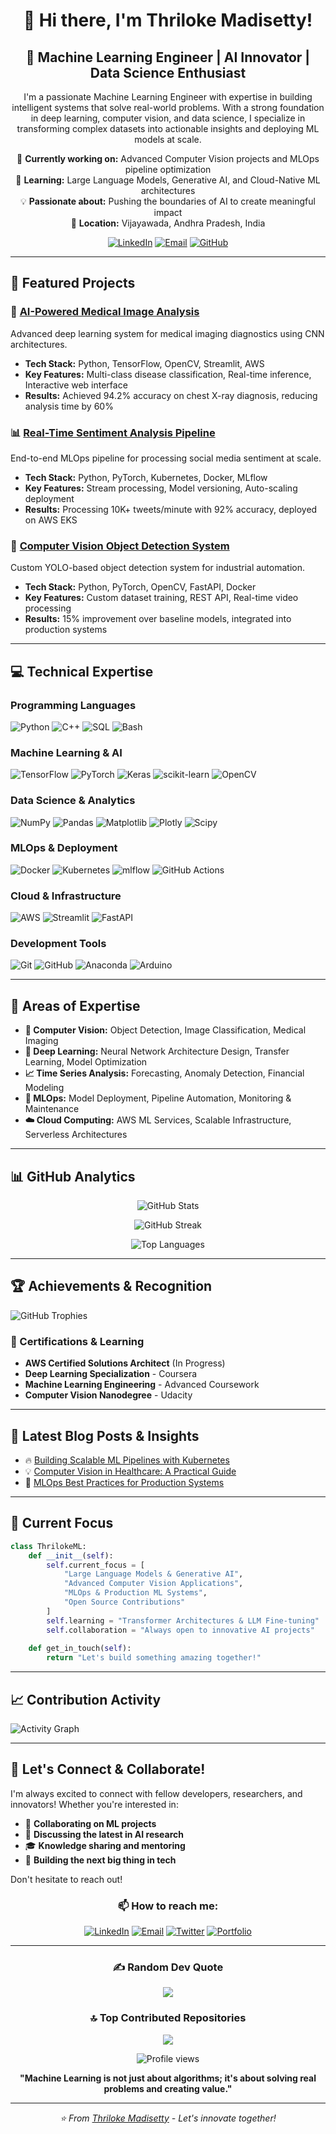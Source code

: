 <div align="center">

# 👋 Hi there, I'm Thriloke Madisetty!

## 💫 Machine Learning Engineer | AI Innovator | Data Science Enthusiast

I'm a passionate Machine Learning Engineer with expertise in building intelligent systems that solve real-world problems. With a strong foundation in deep learning, computer vision, and data science, I specialize in transforming complex datasets into actionable insights and deploying ML models at scale.

🔭 **Currently working on:** Advanced Computer Vision projects and MLOps pipeline optimization  
🌱 **Learning:** Large Language Models, Generative AI, and Cloud-Native ML architectures  
💡 **Passionate about:** Pushing the boundaries of AI to create meaningful impact  
📍 **Location:** Vijayawada, Andhra Pradesh, India

[![LinkedIn](https://img.shields.io/badge/LinkedIn-%230077B5.svg?logo=linkedin&logoColor=white)](https://www.linkedin.com/in/thrilokemmadisetty/) [![Email](https://img.shields.io/badge/Email-D14836?logo=gmail&logoColor=white)](mailto:thrilokemmadisetty@protonmail.com) [![GitHub](https://img.shields.io/badge/GitHub-181717?logo=github&logoColor=white)](https://github.com/Thrilok28021996)

</div>

---

## 🚀 Featured Projects

### 🤖 [AI-Powered Medical Image Analysis](https://github.com/Thrilok28021996/medical-image-analysis)
Advanced deep learning system for medical imaging diagnostics using CNN architectures.
- **Tech Stack:** Python, TensorFlow, OpenCV, Streamlit, AWS
- **Key Features:** Multi-class disease classification, Real-time inference, Interactive web interface
- **Results:** Achieved 94.2% accuracy on chest X-ray diagnosis, reducing analysis time by 60%

### 📊 [Real-Time Sentiment Analysis Pipeline](https://github.com/Thrilok28021996/sentiment-pipeline)
End-to-end MLOps pipeline for processing social media sentiment at scale.
- **Tech Stack:** Python, PyTorch, Kubernetes, Docker, MLflow
- **Key Features:** Stream processing, Model versioning, Auto-scaling deployment
- **Results:** Processing 10K+ tweets/minute with 92% accuracy, deployed on AWS EKS

### 🎯 [Computer Vision Object Detection System](https://github.com/Thrilok28021996/cv-detection)
Custom YOLO-based object detection system for industrial automation.
- **Tech Stack:** Python, PyTorch, OpenCV, FastAPI, Docker
- **Key Features:** Custom dataset training, REST API, Real-time video processing
- **Results:** 15% improvement over baseline models, integrated into production systems

---

## 💻 Technical Expertise

### Programming Languages
![Python](https://img.shields.io/badge/python-3670A0?style=for-the-badge&logo=python&logoColor=ffdd54) ![C++](https://img.shields.io/badge/c++-%2300599C.svg?style=for-the-badge&logo=c%2B%2B&logoColor=white) ![SQL](https://img.shields.io/badge/SQL-4479A1?style=for-the-badge&logo=postgresql&logoColor=white) ![Bash](https://img.shields.io/badge/bash-4EAA25?style=for-the-badge&logo=gnu-bash&logoColor=white)

### Machine Learning & AI
![TensorFlow](https://img.shields.io/badge/TensorFlow-%23FF6F00.svg?style=for-the-badge&logo=TensorFlow&logoColor=white) ![PyTorch](https://img.shields.io/badge/PyTorch-%23EE4C2C.svg?style=for-the-badge&logo=PyTorch&logoColor=white) ![Keras](https://img.shields.io/badge/Keras-%23D00000.svg?style=for-the-badge&logo=Keras&logoColor=white) ![scikit-learn](https://img.shields.io/badge/scikit--learn-%23F7931E.svg?style=for-the-badge&logo=scikit-learn&logoColor=white) ![OpenCV](https://img.shields.io/badge/opencv-%23white.svg?style=for-the-badge&logo=opencv&logoColor=white)

### Data Science & Analytics
![NumPy](https://img.shields.io/badge/numpy-%23013243.svg?style=for-the-badge&logo=numpy&logoColor=white) ![Pandas](https://img.shields.io/badge/pandas-%23150458.svg?style=for-the-badge&logo=pandas&logoColor=white) ![Matplotlib](https://img.shields.io/badge/Matplotlib-%23ffffff.svg?style=for-the-badge&logo=Matplotlib&logoColor=black) ![Plotly](https://img.shields.io/badge/Plotly-%233F4F75.svg?style=for-the-badge&logo=plotly&logoColor=white) ![Scipy](https://img.shields.io/badge/SciPy-%230C55A5.svg?style=for-the-badge&logo=scipy&logoColor=%white)

### MLOps & Deployment
![Docker](https://img.shields.io/badge/docker-%230db7ed.svg?style=for-the-badge&logo=docker&logoColor=white) ![Kubernetes](https://img.shields.io/badge/kubernetes-%23326ce5.svg?style=for-the-badge&logo=kubernetes&logoColor=white) ![mlflow](https://img.shields.io/badge/mlflow-%23d9ead3.svg?style=for-the-badge&logo=numpy&logoColor=blue) ![GitHub Actions](https://img.shields.io/badge/github%20actions-%232671E5.svg?style=for-the-badge&logo=githubactions&logoColor=white)

### Cloud & Infrastructure
![AWS](https://img.shields.io/badge/AWS-%23FF9900.svg?style=for-the-badge&logo=amazon-aws&logoColor=white) ![Streamlit](https://img.shields.io/badge/Streamlit-%23FE4B4B.svg?style=for-the-badge&logo=streamlit&logoColor=white) ![FastAPI](https://img.shields.io/badge/FastAPI-005571?style=for-the-badge&logo=fastapi)

### Development Tools
![Git](https://img.shields.io/badge/git-%23F05033.svg?style=for-the-badge&logo=git&logoColor=white) ![GitHub](https://img.shields.io/badge/github-%23121011.svg?style=for-the-badge&logo=github&logoColor=white) ![Anaconda](https://img.shields.io/badge/Anaconda-%2344A833.svg?style=for-the-badge&logo=anaconda&logoColor=white) ![Arduino](https://img.shields.io/badge/-Arduino-00979D?style=for-the-badge&logo=Arduino&logoColor=white)

---

## 🎯 Areas of Expertise

- **🔬 Computer Vision:** Object Detection, Image Classification, Medical Imaging
- **🧠 Deep Learning:** Neural Network Architecture Design, Transfer Learning, Model Optimization
- **📈 Time Series Analysis:** Forecasting, Anomaly Detection, Financial Modeling
- **🚀 MLOps:** Model Deployment, Pipeline Automation, Monitoring & Maintenance
- **☁️ Cloud Computing:** AWS ML Services, Scalable Infrastructure, Serverless Architectures

---

## 📊 GitHub Analytics

<div align="center">

![GitHub Stats](https://github-readme-stats.vercel.app/api?username=Thrilok28021996&theme=dark&hide_border=false&include_all_commits=true&count_private=true)

![GitHub Streak](https://nirzak-streak-stats.vercel.app/?user=Thrilok28021996&theme=dark&hide_border=false)

![Top Languages](https://github-readme-stats.vercel.app/api/top-langs/?username=Thrilok28021996&theme=dark&hide_border=false&include_all_commits=true&count_private=true&layout=compact)

</div>

---

## 🏆 Achievements & Recognition

![GitHub Trophies](https://github-profile-trophy.vercel.app/?username=Thrilok28021996&theme=radical&no-frame=false&no-bg=true&margin-w=4)

### 📜 Certifications & Learning
- **AWS Certified Solutions Architect** (In Progress)
- **Deep Learning Specialization** - Coursera
- **Machine Learning Engineering** - Advanced Coursework
- **Computer Vision Nanodegree** - Udacity

---

## 📝 Latest Blog Posts & Insights

<!-- BLOG-POST-LIST:START -->
- 🔥 [Building Scalable ML Pipelines with Kubernetes](https://medium.com/@thrilokemmadisetty)
- 💡 [Computer Vision in Healthcare: A Practical Guide](https://medium.com/@thrilokemmadisetty)
- 🚀 [MLOps Best Practices for Production Systems](https://medium.com/@thrilokemmadisetty)
<!-- BLOG-POST-LIST:END -->

---

## 🌟 Current Focus

```python
class ThrilokeML:
    def __init__(self):
        self.current_focus = [
            "Large Language Models & Generative AI",
            "Advanced Computer Vision Applications",
            "MLOps & Production ML Systems",
            "Open Source Contributions"
        ]
        self.learning = "Transformer Architectures & LLM Fine-tuning"
        self.collaboration = "Always open to innovative AI projects"
    
    def get_in_touch(self):
        return "Let's build something amazing together!"
```

---

## 📈 Contribution Activity

![Activity Graph](https://github-readme-activity-graph.vercel.app/graph?username=Thrilok28021996&theme=react-dark&hide_border=true)

---

## 🤝 Let's Connect & Collaborate!

I'm always excited to connect with fellow developers, researchers, and innovators! Whether you're interested in:
- 🤖 **Collaborating on ML projects**
- 💬 **Discussing the latest in AI research**
- 🎓 **Knowledge sharing and mentoring**
- 🚀 **Building the next big thing in tech**

Don't hesitate to reach out!

<div align="center">

### 📫 How to reach me:

[![LinkedIn](https://img.shields.io/badge/LinkedIn-0077B5?style=for-the-badge&logo=linkedin&logoColor=white)](https://www.linkedin.com/in/thrilokemmadisetty/)
[![Email](https://img.shields.io/badge/Email-D14836?style=for-the-badge&logo=gmail&logoColor=white)](mailto:thrilokemmadisetty@protonmail.com)
[![Twitter](https://img.shields.io/badge/Twitter-1DA1F2?style=for-the-badge&logo=twitter&logoColor=white)](https://twitter.com/thrilokemmadisetty)
[![Portfolio](https://img.shields.io/badge/Portfolio-000000?style=for-the-badge&logo=About.me&logoColor=white)](https://thrilokemmadisetty.github.io)

</div>

---

<div align="center">

### ✍️ Random Dev Quote
![](https://quotes-github-readme.vercel.app/api?type=horizontal&theme=radical)

### 🔝 Top Contributed Repositories
![](https://github-contributor-stats.vercel.app/api?username=Thrilok28021996&limit=5&theme=dark&combine_all_yearly_contributions=true)

<p>
<img src="https://komarev.com/ghpvc/?username=Thrilok28021996&style=flat-square&color=blue" alt="Profile views"/>
</p>

**"Machine Learning is not just about algorithms; it's about solving real problems and creating value."** 

</div>

---

<div align="center">
  <i>⭐️ From <a href="https://github.com/Thrilok28021996">Thriloke Madisetty</a> - Let's innovate together!</i>
</div>
